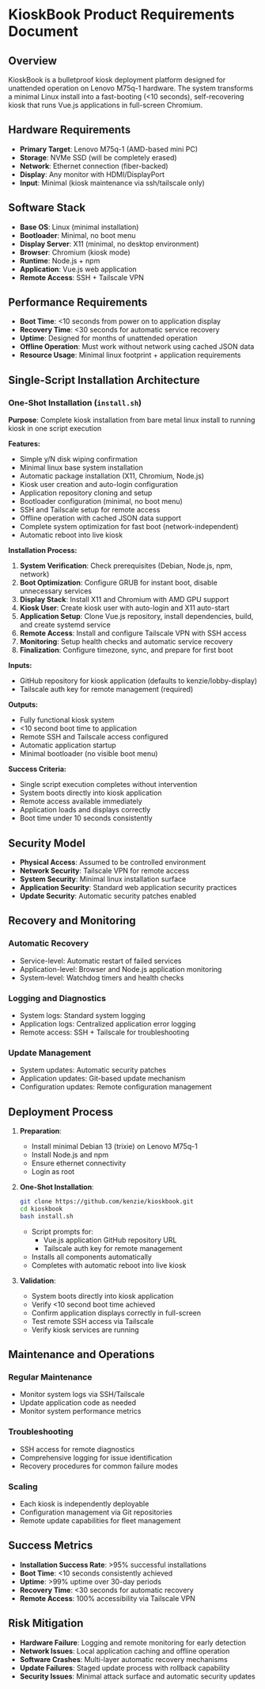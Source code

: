 # KioskBook Product Requirements Document

## Overview

KioskBook is a bulletproof kiosk deployment platform designed for unattended operation on Lenovo M75q-1 hardware. The system transforms a minimal Linux install into a fast-booting (<10 seconds), self-recovering kiosk that runs Vue.js applications in full-screen Chromium.

## Hardware Requirements

- **Primary Target**: Lenovo M75q-1 (AMD-based mini PC)
- **Storage**: NVMe SSD (will be completely erased)
- **Network**: Ethernet connection (fiber-backed)
- **Display**: Any monitor with HDMI/DisplayPort
- **Input**: Minimal (kiosk maintenance via ssh/tailscale only)

## Software Stack

- **Base OS**: Linux (minimal installation)
- **Bootloader**: Minimal, no boot menu
- **Display Server**: X11 (minimal, no desktop environment)
- **Browser**: Chromium (kiosk mode)
- **Runtime**: Node.js + npm
- **Application**: Vue.js web application
- **Remote Access**: SSH + Tailscale VPN

## Performance Requirements

- **Boot Time**: <10 seconds from power on to application display
- **Recovery Time**: <30 seconds for automatic service recovery
- **Uptime**: Designed for months of unattended operation
- **Offline Operation**: Must work without network using cached JSON data
- **Resource Usage**: Minimal linux footprint + application requirements

## Single-Script Installation Architecture

### One-Shot Installation (`install.sh`)

**Purpose**: Complete kiosk installation from bare metal linux install to running kiosk in one script execution

**Features:**
- Simple y/N disk wiping confirmation
- Minimal linux base system installation
- Automatic package installation (X11, Chromium, Node.js)
- Kiosk user creation and auto-login configuration
- Application repository cloning and setup
- Bootloader configuration (minimal, no boot menu)
- SSH and Tailscale setup for remote access
- Offline operation with cached JSON data support
- Complete system optimization for fast boot (network-independent)
- Automatic reboot into live kiosk

**Installation Process:**
1. **System Verification**: Check prerequisites (Debian, Node.js, npm, network)
2. **Boot Optimization**: Configure GRUB for instant boot, disable unnecessary services
3. **Display Stack**: Install X11 and Chromium with AMD GPU support
4. **Kiosk User**: Create kiosk user with auto-login and X11 auto-start
5. **Application Setup**: Clone Vue.js repository, install dependencies, build, and create systemd service
6. **Remote Access**: Install and configure Tailscale VPN with SSH access
7. **Monitoring**: Setup health checks and automatic service recovery
8. **Finalization**: Configure timezone, sync, and prepare for first boot

**Inputs:**
- GitHub repository for kiosk application (defaults to kenzie/lobby-display)
- Tailscale auth key for remote management (required)

**Outputs:**
- Fully functional kiosk system
- <10 second boot time to application
- Remote SSH and Tailscale access configured
- Automatic application startup
- Minimal bootloader (no visible boot menu)

**Success Criteria:**
- Single script execution completes without intervention
- System boots directly into kiosk application
- Remote access available immediately
- Application loads and displays correctly
- Boot time under 10 seconds consistently

## Security Model

- **Physical Access**: Assumed to be controlled environment
- **Network Security**: Tailscale VPN for remote access
- **System Security**: Minimal linux installation surface
- **Application Security**: Standard web application security practices
- **Update Security**: Automatic security patches enabled

## Recovery and Monitoring

### Automatic Recovery
- Service-level: Automatic restart of failed services
- Application-level: Browser and Node.js application monitoring
- System-level: Watchdog timers and health checks

### Logging and Diagnostics
- System logs: Standard system logging
- Application logs: Centralized application error logging
- Remote access: SSH + Tailscale for troubleshooting

### Update Management
- System updates: Automatic security patches
- Application updates: Git-based update mechanism
- Configuration updates: Remote configuration management

## Deployment Process

1. **Preparation**:
   - Install minimal Debian 13 (trixie) on Lenovo M75q-1
   - Install Node.js and npm
   - Ensure ethernet connectivity
   - Login as root

2. **One-Shot Installation**:
   ```bash
   git clone https://github.com/kenzie/kioskbook.git
   cd kioskbook
   bash install.sh
   ```
   - Script prompts for:
     - Vue.js application GitHub repository URL
     - Tailscale auth key for remote management
   - Installs all components automatically
   - Completes with automatic reboot into live kiosk

3. **Validation**:
   - System boots directly into kiosk application
   - Verify <10 second boot time achieved
   - Confirm application displays correctly in full-screen
   - Test remote SSH access via Tailscale
   - Verify kiosk services are running

## Maintenance and Operations

### Regular Maintenance
- Monitor system logs via SSH/Tailscale
- Update application code as needed
- Monitor system performance metrics

### Troubleshooting
- SSH access for remote diagnostics
- Comprehensive logging for issue identification
- Recovery procedures for common failure modes

### Scaling
- Each kiosk is independently deployable
- Configuration management via Git repositories
- Remote update capabilities for fleet management

## Success Metrics

- **Installation Success Rate**: >95% successful installations
- **Boot Time**: <10 seconds consistently achieved
- **Uptime**: >99% uptime over 30-day periods
- **Recovery Time**: <30 seconds for automatic recovery
- **Remote Access**: 100% accessibility via Tailscale VPN

## Risk Mitigation

- **Hardware Failure**: Logging and remote monitoring for early detection
- **Network Issues**: Local application caching and offline operation
- **Software Crashes**: Multi-layer automatic recovery mechanisms
- **Update Failures**: Staged update process with rollback capability
- **Security Issues**: Minimal attack surface and automatic security updates
